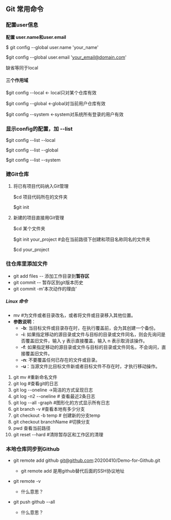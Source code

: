 ## Git 常用命令

### 配置user信息

**配置 user.name和user.email**

$ git config --global user.name 'your_name'

$git config --global user.email 'your_email@domain.com'

缺省等同于local

#### 三个作用域

$git config --local  <- local只对某个仓库有效

$git config --global <-global对当前用户仓库有效

$git config --system <-system对系统所有登录的用户有效

### 显示config的配置，加 --list

$git config --list --local

$git config --list --global

$git config --list --system

### 建Git仓库

1. 将已有项目代码纳入Git管理

    $cd 项目代码所在的文件夹

    $git init

2. 新建的项目直接用Git管理

    $cd 某个文件夹

    $git init your_project  #会在当前路径下创建和项目名称同名的文件夹

    $cd your_project

### 往仓库里添加文件

- git add files -- 添加工作目录到**暂存区**
- git commit -- 暂存区到git版本历史
- git commit -m'本次动作的理由'





##### Linux 命令

- mv #为文件或者目录改名，或者将文件或目录移入其他位置。
- **参数说明**：
    - **-b**: 当目标文件或目录存在时，在执行覆盖前，会为其创建一个备份。
    - **-i**: 如果指定移动的源目录或文件与目标的目录或文件同名，则会先询问是否覆盖旧文件，输入 y 表示直接覆盖，输入 n 表示取消该操作。
    - **-f**: 如果指定移动的源目录或文件与目标的目录或文件同名，不会询问，直接覆盖旧文件。
    - **-n**: 不要覆盖任何已存在的文件或目录。
    - **-u**：当源文件比目标文件新或者目标文件不存在时，才执行移动操作。

1. git mv #重新命名文件
2. git log #查看git的日志
3. git log --oneline ->简洁的方式呈现日志
4. git log -n2 --oneline # 查看最近2条日志
5. git log --all -graph #图形化的方式显示所有日志
6. git branch -v #查看本地有多少分支
7. git checkout -b temp # 创建新的分支temp
8. git checkout branchName #切换分支
9. pwd 查看当前路径
10. git reset --hard #清除暂存区和工作区的清理



### 本地仓库同步到Github

- git remote add github git@github.com:20200410/Demo-for-Github.git
    - git remote add 是用github替代后面的SSH协议地址

- git remote -v
    - 什么意思？

- git push github --all
    - 什么意思？

